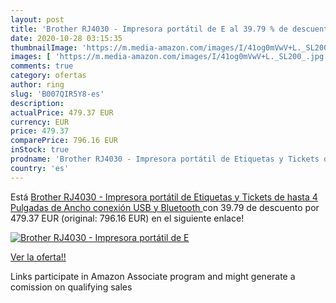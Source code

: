 ```yaml
---
layout: post
title: 'Brother RJ4030 - Impresora portátil de E al 39.79 % de descuento'
date: 2020-10-28 03:15:35
thumbnailImage: 'https://m.media-amazon.com/images/I/41og0mVwV+L._SL200_.jpg'
images: [ 'https://m.media-amazon.com/images/I/41og0mVwV+L._SL200_.jpg' ]
comments: true
category: ofertas
author: ring
slug: 'B007QIR5Y8-es'
description:
actualPrice: 479.37 EUR
currency: EUR
price: 479.37
comparePrice: 796.16 EUR
inStock: true
prodname: 'Brother RJ4030 - Impresora portátil de Etiquetas y Tickets de hasta 4 Pulgadas de Ancho  conexión USB y Bluetooth '
country: 'es'
---
```


Está [Brother RJ4030 - Impresora portátil de Etiquetas y Tickets de hasta 4 Pulgadas de Ancho  conexión USB y Bluetooth ](https://www.amazon.es/dp/B007QIR5Y8/?tag=tolees-21) con 39.79 de descuento por 479.37 EUR (original: 796.16 EUR) en el siguiente enlace!

[![Brother RJ4030 - Impresora portátil de E](https://m.media-amazon.com/images/I/41og0mVwV+L._SL200_.jpg)](https://www.amazon.es/dp/B007QIR5Y8/?tag=tolees-21)

[Ver la oferta!!](https://www.amazon.es/dp/B007QIR5Y8/?tag=tolees-21)

Links participate in Amazon Associate program and might generate a comission on qualifying sales


